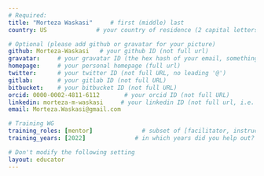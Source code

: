 ```yaml
---
# Required:
title: "Morteza Waskasi"     # first (middle) last
country: US              # your country of residence (2 capital letters, e.g. US, GB, DE)

# Optional (please add github or gravatar for your picture)
github: Morteza-Waskasi   # your github ID (not full url)
gravatar:     # your gravatar ID (the hex hash of your email, something like 123ef...123)
homepage:     # your personal homepage (full url)
twitter:      # your twitter ID (not full URL, no leading '@')
gitlab:       # your gitlab ID (not full URL)
bitbucket:    # your bitbucket ID (not full URL)
orcid: 0000-0002-4811-6112       # your orcid ID (not full URL)
linkedin: morteza-m-waskasi     # your linkedin ID (not full url, i.e. the last bit of the url to your profile)
email: Morteza.Waskasi@gmail.com

# Training WG
training_roles: [mentor]              # subset of [facilitator, instructor, mentor], can stay empty ([])
training_years: [2022]              # in which years did you help out? (e.g. [2020, 2019])

# Don't modify the following setting
layout: educator
---
```


<!-- Optional: Write something about yourself below the '- - >'.
You can use Markdown syntax to style this page.
-->
